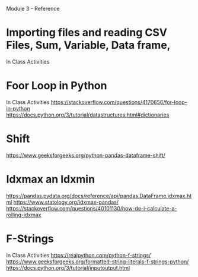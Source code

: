 Module 3 - Reference 

# Importing files and reading CSV Files, Sum, Variable, Data frame,  
 In Class Activities 
# Foor Loop in Python
In Class Activities 
https://stackoverflow.com/questions/4170656/for-loop-in-python
https://docs.python.org/3/tutorial/datastructures.html#dictionaries
# Shift 
https://www.geeksforgeeks.org/python-pandas-dataframe-shift/
# Idxmax an Idxmin
https://pandas.pydata.org/docs/reference/api/pandas.DataFrame.idxmax.html
https://www.statology.org/idxmax-pandas/
https://stackoverflow.com/questions/40101130/how-do-i-calculate-a-rolling-idxmax
# F-Strings
In Class Activities 
https://realpython.com/python-f-strings/
https://www.geeksforgeeks.org/formatted-string-literals-f-strings-python/
https://docs.python.org/3/tutorial/inputoutput.html
